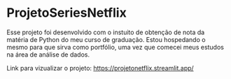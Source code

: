 # ProjetoSeriesNetflix

Esse projeto foi desenvolvido com o instuito de obtenção de nota da matéria de Python do meu curso de graduação. Estou hospedando o mesmo para que sirva como portfólio, uma vez que comecei meus estudos na área de análise de dados.

Link para vizualizar o projeto: https://projetonetflix.streamlit.app/
